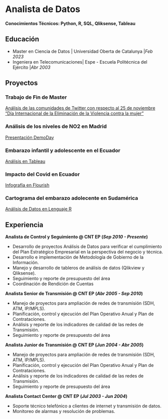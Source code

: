 # Analista de Datos

#### Conocimientos Técnicos: Python, R, SQL, Qliksense, Tableau

## Educación
-  Master en Ciencia de Datos     | Universidad Oberta de Catalunya  |_Feb 2023_								       		
-  Ingeniera en Telecomunicaciones| Espe - Escuela Politécnica del Ejército  |_Abr 2003_	 		        		

## Proyectos
### Trabajo de Fin de Master
[Análisis de las comunidades de Twitter con respecto al 25 de noviembre “Día Internacional de la Eliminación de la Violencia contra la mujer” ](https://openaccess.uoc.edu/handle/10609/148755)

### Análisis de los niveles de NO2 en Madrid
[Presentación DemoDay
](https://www.youtube.com/live/6Gz9yxC5o6A?si=nHjZMl1waa1q7fps )

### Embarazo infantil y adolescente en el Ecuador
[Análisis en Tableau
](https://public.tableau.com/app/profile/andrea.martinez6335/viz/EmbarazoinfantilyadolescenteenelEcuador/Nacional2)

### Impacto del Covid en Ecuador
[Infografía en Flourish](https://public.flourish.studio/story/1550365/)

### Cartograma del embarazo adolecente en Sudamérica
[Análisis de Datos en Lenguaje R](https://aemartineze.github.io/cartograma/)

## Experiencia
**Analista de Control y Seguimiento  @ CNT EP (_Sep 2010 - Presente_)**
- Desarrollo de proyectos Análisis de Datos para verificar el cumplimiento del Plan Estratégico Empresarial en la perspectiva del negocio y técnica.
- Desarrollo e implementación de Metodología de Gobierno de la Información.
- Manejo y desarrollo de tableros de análisis de datos (Qlikview y Qliksense).
- Seguimiento y reporte de presupuesto del área
- Coordinación de Rendición de Cuentas

**Analista Senior de Transmisión @ CNT EP (_Abr 2005 - Sep 2010_)**
-  Manejo de proyectos para ampliación de redes de transmisión (SDH, ATM, IP/MPLS).
-  Planificación, control y  ejecución del Plan Operativo Anual y Plan de Contrataciones.
-  Análisis y reporte de los indicadores de calidad de las redes de Transmisión.
-  Seguimiento y reporte de presupuesto del área

**Analista Junior de Transmisión @ CNT EP (_Jun 2004 - Abr 2005_)**
-  Manejo de proyectos para ampliación de redes de transmisión (SDH, ATM, IP/MPLS).
-  Planificación, control y  ejecución del Plan Operativo Anual y Plan de Contrataciones.
-  Análisis y reporte de los indicadores de calidad de las redes de Transmisión.
-  Seguimiento y reporte de presupuesto del área

**Analista Contact Center @ CNT EP (_Jul 2003 - Jun 2004_)**
- Soporte técnico telefónico a clientes de internet y transmisión de datos.
- Monitoreo de alarmas y resolución de problemas.
  





